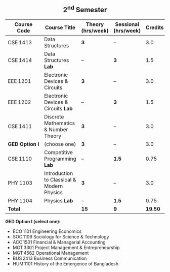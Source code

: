 <h2 align="center">2<sup>nd</sup> Semester</h2>

| Course Code | Course Title | Theory (hrs/week) | Sessional (hrs/week) | Credits |
|-------------|--------------|-------------------|----------------------|---------|
| CSE 1413 | Data Structures | **3** | – | 3.0 |
| CSE 1414 | Data Structures **Lab** | – | **3** | 1.5 |
| EEE 1201 | Electronic Devices & Circuits | **3** | – | 3.0 |
| EEE 1202 | Electronic Devices & Circuits **Lab** | – | **3** | 1.5 |
| CSE 1411 | Discrete Mathematics & Number Theory | **3** | – | 3.0 |
| **GED Option I** | (choose one) | **3** | – | 3.0 |
| CSE 1110 | Competitive Programming **Lab** | – | **1.5** | 0.75 |
| PHY 1103 | Introduction to Classical & Modern Physics | **3** | – | 3.0 |
| PHY 1104 | Physics **Lab** | – | **1.5** | 0.75 |
| **Total** | | **15** | **9** | **19.50** |

**GED Option I (select one):**
- ECO 1101 Engineering Economics
- SOC 1109 Sociology for Science & Technology 
- ACC 1501 Financial & Managerial Accounting
- MGT 3301 Project Management & Entrepreneurship
- MGT 4562 Operational Management
- BUS 2413 Business Communication
- HUM 1101 History of the Emergence of Bangladesh